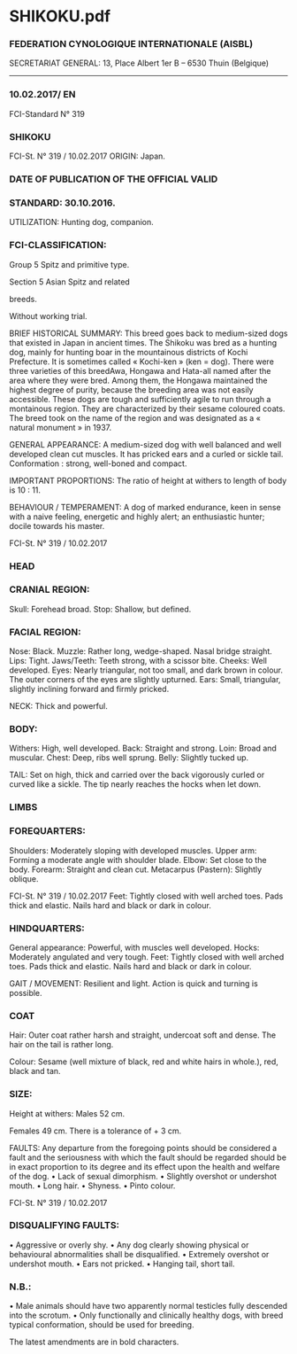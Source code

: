 # SHIKOKU.pdf


### FEDERATION CYNOLOGIQUE INTERNATIONALE (AISBL)


SECRETARIAT GENERAL: 13, Place Albert 1er  B – 6530 Thuin (Belgique)
______________________________________________________________________________


### 10.02.2017/ EN



FCI-Standard N° 319


### SHIKOKU




FCI-St. N° 319 / 10.02.2017
ORIGIN: Japan.

### DATE OF PUBLICATION OF THE OFFICIAL VALID



### STANDARD: 30.10.2016.



UTILIZATION: Hunting dog, companion.

### FCI-CLASSIFICATION:


Group 5
Spitz and primitive type.

Section 5
Asian Spitz and related



breeds.



Without working trial.



BRIEF HISTORICAL SUMMARY: This breed goes back to
medium-sized dogs that existed in Japan in ancient times.  The
Shikoku was bred as a hunting dog, mainly for hunting boar in the
mountainous districts of Kochi Prefecture.  It is sometimes called
« Kochi-ken » (ken = dog).  There were three varieties of this breedAwa, Hongawa and Hata-all named after the area where they were
bred.  Among them, the Hongawa maintained the highest degree of
purity, because the breeding area was not easily accessible.
These dogs are tough and sufficiently agile to run through a
montainous region.  They are characterized by their sesame coloured
coats.  The breed took on the name of the region and was designated
as a « natural monument » in 1937.

GENERAL APPEARANCE: A medium-sized dog with well
balanced and well developed clean cut muscles.  It has pricked ears
and a curled or sickle tail.  Conformation : strong, well-boned and
compact.

IMPORTANT PROPORTIONS: The ratio of height at withers to
length of body is 10 : 11.

BEHAVIOUR / TEMPERAMENT: A dog of marked endurance,
keen in sense with a naive feeling, energetic and highly alert; an
enthusiastic hunter; docile towards his master.




FCI-St. N° 319 / 10.02.2017


### HEAD



### CRANIAL REGION:


Skull: Forehead broad.
Stop: Shallow, but defined.

### FACIAL REGION:


Nose: Black.
Muzzle: Rather long, wedge-shaped. Nasal bridge straight.
Lips: Tight.
Jaws/Teeth: Teeth strong, with a scissor bite.
Cheeks: Well developed.
Eyes: Nearly triangular, not too small, and dark brown in colour.
The outer corners of the eyes are slightly upturned.
Ears: Small, triangular, slightly inclining forward and firmly pricked.

NECK: Thick and powerful.

### BODY:


Withers: High, well developed.
Back: Straight and strong.
Loin: Broad and muscular.
Chest: Deep, ribs well sprung.
Belly: Slightly tucked up.

TAIL: Set on high, thick and carried over the back vigorously curled
or curved like a sickle.  The tip nearly reaches the hocks when let
down.

### LIMBS



### FOREQUARTERS:


Shoulders: Moderately sloping with developed muscles.
Upper arm: Forming a moderate angle with shoulder blade.
Elbow: Set close to the body.
Forearm: Straight and clean cut.
Metacarpus (Pastern): Slightly oblique.


FCI-St. N° 319 / 10.02.2017
Feet: Tightly closed with well arched toes.  Pads thick and elastic.
Nails hard and black or dark in colour.


### HINDQUARTERS:


General appearance: Powerful, with muscles well developed.
Hocks: Moderately angulated and very tough.
Feet: Tightly closed with well arched toes.  Pads thick and elastic.
Nails hard and black or dark in colour.

GAIT / MOVEMENT: Resilient and  light.  Action is quick and
turning is possible.

### COAT



Hair: Outer coat rather harsh and straight, undercoat soft and dense.
The hair on the tail is rather long.

Colour: Sesame (well mixture of black, red and white hairs in
whole.), red, black and tan.

### SIZE:


Height at withers:  Males
52 cm.

Females 49 cm.
There is a tolerance of + 3 cm.

FAULTS: Any departure from the foregoing points should be
considered a fault and the seriousness with which the fault should be
regarded should be in exact proportion to its degree and its effect
upon the health and welfare of the dog.
• Lack of sexual dimorphism.
• Slightly overshot or undershot mouth.
• Long hair.
• Shyness.
• Pinto colour.




FCI-St. N° 319 / 10.02.2017


### DISQUALIFYING FAULTS:


• Aggressive or overly shy.
• Any dog clearly showing physical or behavioural abnormalities
shall be disqualified.
• Extremely overshot or undershot mouth.
• Ears not pricked.
• Hanging tail, short tail.

### N.B.:


• Male animals should have two apparently normal testicles fully
descended into the scrotum.
• Only functionally and clinically healthy dogs, with breed typical
conformation, should be used for breeding.


The latest amendments are in bold characters.






